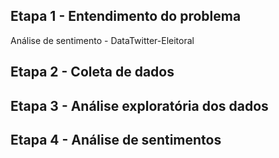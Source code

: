 ## Etapa 1 - Entendimento do problema
Análise de sentimento - DataTwitter-Eleitoral

## Etapa 2 - Coleta de dados

## Etapa 3 - Análise exploratória dos dados

## Etapa 4 - Análise de sentimentos
